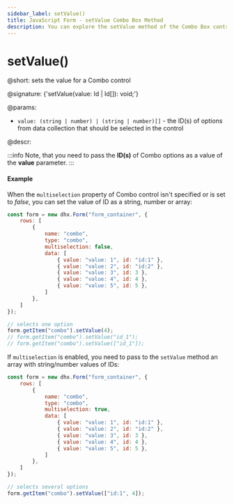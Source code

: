 ```yaml
---
sidebar_label: setValue()
title: JavaScript Form - setValue Combo Box Method 
description: You can explore the setValue method of the Combo Box control of Form in the documentation of the DHTMLX JavaScript UI library. Browse developer guides and API reference, try out code examples and live demos, and download a free 30-day evaluation version of DHTMLX Suite.
---
```


# setValue()

@short: sets the value for a Combo control

@signature: {'setValue(value: Id | Id[]): void;'}

@params:
- `value: (string | number) | (string | number)[]` - the ID(s) of options from data collection that should be selected in the control

@descr:

:::info
Note, that you need to pass the **ID(s)** of Combo options as a value of the **value** parameter.
:::

#### Example

When the `multiselection` property of Combo control isn't specified or is set to *false*, you can set the value of ID as a string, number or array:

~~~js
const form = new dhx.Form("form_container", {
    rows: [
        {
            name: "combo",
            type: "combo",
            multiselection: false,
            data: [
                { value: "value: 1", id: "id:1" },
                { value: "value: 2", id: "id:2" },
                { value: "value: 3", id: 3 },
                { value: "value: 4", id: 4 },
                { value: "value: 5", id: 5 },
            ]
        },
    ]
});

// selects one option
form.getItem("combo").setValue(4);
// form.getItem("combo").setValue("id_1");
// form.getItem("combo").setValue(["id_1"]);
~~~

If `multiselection` is enabled, you need to pass to the `setValue` method an array with string/number values of IDs:

~~~js
const form = new dhx.Form("form_container", {
    rows: [
        {
            name: "combo",
            type: "combo",
            multiselection: true,
            data: [
                { value: "value: 1", id: "id:1" },
                { value: "value: 2", id: "id:2" },
                { value: "value: 3", id: 3 },
                { value: "value: 4", id: 4 },
                { value: "value: 5", id: 5 },
            ]
        },
    ]
});

// selects several options
form.getItem("combo").setValue(["id:1", 4]);
~~~
